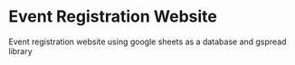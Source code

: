 # Event Registration Website

Event registration website using google sheets as a database and gspread library 
